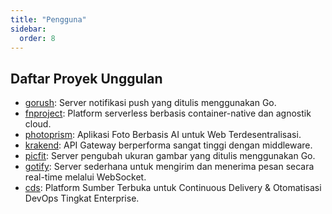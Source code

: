 ```yaml
---
title: "Pengguna"
sidebar:
  order: 8
---
```


## Daftar Proyek Unggulan

- [gorush](https://github.com/appleboy/gorush): Server notifikasi push yang ditulis menggunakan Go.
- [fnproject](https://github.com/fnproject/fn): Platform serverless berbasis container-native dan agnostik cloud.
- [photoprism](https://github.com/photoprism/photoprism): Aplikasi Foto Berbasis AI untuk Web Terdesentralisasi.
- [krakend](https://github.com/devopsfaith/krakend): API Gateway berperforma sangat tinggi dengan middleware.
- [picfit](https://github.com/thoas/picfit): Server pengubah ukuran gambar yang ditulis menggunakan Go.
- [gotify](https://github.com/gotify/server): Server sederhana untuk mengirim dan menerima pesan secara real-time melalui WebSocket.
- [cds](https://github.com/ovh/cds): Platform Sumber Terbuka untuk Continuous Delivery & Otomatisasi DevOps Tingkat Enterprise.
